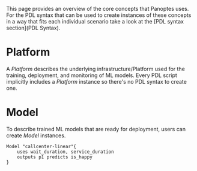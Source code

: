 This page provides an overview of the core concepts that Panoptes uses. For the PDL syntax that can be used to create instances of these concepts in a way that fits each individual scenario take a look at the [PDL syntax section](PDL Syntax).

# Platform
A _Platform_ describes the underlying infrastructure/Platform used for the training, deployment, and monitoring of ML models. Every PDL script implicitly includes a _Platform_ instance so there's no PDL syntax to create one.

# Model
To describe trained ML models that are ready for deployment, users can create _Model_ instances.

```
Model "callcenter-linear"{
    uses wait_duration, service_duration
    outputs p1 predicts is_happy
}
```